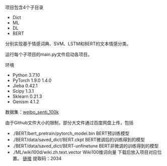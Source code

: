 项目包含4个子目录
- Dict
- ML 
- DL
- BERT
  
分别实现基于情感词典、SVM、LSTM和BERT的文本情感分类。

运行每个子项目的main.py文件启动各项目。

环境
- Python 3.7.10
- PyTorch 1.9.0 1.4.0
- Jieba 0.42.1
- Scipy 1.3.1
- Sklearn 0.21.3
- Genism 4.1.2

数据集：[weibo_senti_100k](https://github.com/SophonPlus/ChineseNlpCorpus/blob/master/datasets/weibo_senti_100k)

由于Github文件大小的限制，部分大文件通过百度网盘上传，包括
- ./BERT/bert_pretrain/pytorch_model.bin		BERT预训练模型
- ./BERT/data/saved_dict/BERT.ckpt			BERT微调后的训练得到的模型
- ./BERT/data/saved_dict/BERT-unfinetune		BERT非微调的训练得到的模型
- ./ML/wiki100d/wiki.zh.text.vector			Wiki100维词向量
下载后放入项目对应位置。
[链接](https://pan.baidu.com/s/1AZLHnoqzZrZpDA72oPolMA?pwd=2034) 
提取码：2034
